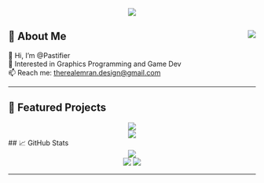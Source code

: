 <!--
[![SVG Banners](https://svg-banners.vercel.app/api?type=luminance&text1=Emran%20BinJamaan&width=800&height=400)](https://github.com/Akshay090/svg-banners)
[![SVG Banners](https://svg-banners.vercel.app/api?type=glitch&text1=Hello%20world.&width=800&height=200)](https://github.com/Akshay090/svg-banners)
-->
<div align=center>
  <a href="https://github.com/Akshay090/svg-banners">
    <img src="https://svg-banners.vercel.app/api?type=glitch&text1=Hello%20world.&width=800&height=200"/>
  </a>
</div>

## <img src="https://komarev.com/ghpvc/?username=Pastifier" align="right"> 🌱 About Me
👋 Hi, I’m @Pastifier  
👀 Interested in Graphics Programming and Game Dev  
📫 Reach me: therealemran.design@gmail.com  
<!--
⚡ Fun Fact: Hover over ![this icon] to learn about SIMD!
-->

---

<!--
## 🔧 Technologies & Tools
[Badges or Icons Here]
-->

## 🌟 Featured Projects

<div align=center>
  <a href="https://github.com/Pastifier/miniRT">
    <img src="https://svg-banners.vercel.app/api?type=luminance&text1=◾▪️%20miniRT&width=800&height=200"/>
  </a>
</div>
<div align=center>
  <a href="https://github.com/Pastifier/Minishell">
    <!--
    <img src="https://svg-banners.vercel.app/api?type=luminance&text1=[$>_%20.]%20miniShell&width=800&height=200"/>
    -->
    <img src="https://svg-banners.vercel.app/api?type=luminance&text1=[$>_%&#x2009;]%20miniShell&width=800&height=200"/>
  </a>
</div>
## 📈 GitHub Stats
<div align=center>
  <a href="https://git.io/streak-stats">
    <img src="https://github-readme-streak-stats.herokuapp.com?user=Pastifier&theme=shadow-purple"/>
  </a>
</div>
<div align=center>
  <img src="https://github-readme-stats.vercel.app/api?username=Pastifier&count_private=true&show_icons=true&theme=chartreuse-dark&hide=contribs"/>
  <a href="https://github.com/anuraghazra/github-readme-stats">
    <img src="https://github-readme-stats.vercel.app/api/top-langs/?username=Pastifier&layout=compact&theme=vision-friendly-dark"/>
  </a>
</div>

---


